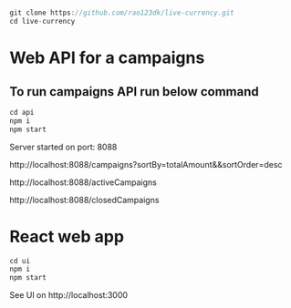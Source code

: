 
#
```javascript
git clone https://github.com/rao123dk/live-currency.git
cd live-currency

```
# Web API for a campaigns

## To run campaigns API run below command

```javascript
cd api
npm i
npm start

```
Server started on port: 8088

http://localhost:8088/campaigns?sortBy=totalAmount&&sortOrder=desc

http://localhost:8088/activeCampaigns

http://localhost:8088/closedCampaigns


# React web app

```javascript
cd ui
npm i
npm start

```
See UI on http://localhost:3000